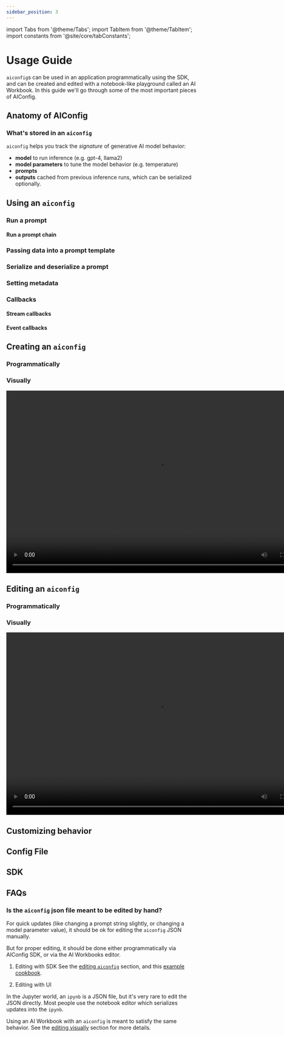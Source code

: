 ```yaml
---
sidebar_position: 3
---
```


import Tabs from '@theme/Tabs';
import TabItem from '@theme/TabItem';
import constants from '@site/core/tabConstants';

# Usage Guide

`aiconfig`s can be used in an application programmatically using the SDK, and can be created and edited with a notebook-like playground called an AI Workbook. In this guide we'll go through some of the most important pieces of AIConfig.

## Anatomy of AIConfig

### What's stored in an `aiconfig`

`aiconfig` helps you track the _signature_ of generative AI model behavior:

- **model** to run inference (e.g. gpt-4, llama2)
- **model parameters** to tune the model behavior (e.g. temperature)
- **prompts**
- **outputs** cached from previous inference runs, which can be serialized optionally.

## Using an `aiconfig`

### Run a prompt

#### Run a prompt chain

### Passing data into a prompt template

### Serialize and deserialize a prompt

### Setting metadata

### Callbacks

#### Stream callbacks

#### Event callbacks

## Creating an `aiconfig`

### Programmatically

### Visually

<p align="center">
<video controls height="480" width="800">
    <source src="https://github.com/lastmile-ai/aiconfig/assets/81494782/d826b872-eab6-4245-91dc-96a509b4f5ec"/>
  </video>
</p>

## Editing an `aiconfig`

### Programmatically

### Visually

<p align="center">
<video controls height="480" width="800">
    <source src="https://github.com/lastmile-ai/aiconfig/assets/81494782/5d901493-bbda-4f8e-93c7-dd9a91bf242e"/>
  </video>
</p>

## Customizing behavior

## Config File

## SDK

## FAQs

### Is the `aiconfig` json file meant to be edited by hand?

For quick updates (like changing a prompt string slightly, or changing a model parameter value), it should be ok for editing the `aiconfig` JSON manually.

But for proper editing, it should be done either programmatically via AIConfig SDK, or via the AI Workbooks editor.

1. Editing with SDK
   See the [editing `aiconfig`](#programmatically) section, and this [example cookbook](https://github.com/lastmile-ai/aiconfig/blob/main/cookbooks/Create-AIConfig-Programmatically/create_aiconfig_programmatically.ipynb).

2. Editing with UI

In the Jupyter world, an `ipynb` is a JSON file, but it's very rare to edit the JSON directly. Most people use the notebook editor which serializes updates into the `ipynb`.

Using an AI Workbook with an `aiconfig` is meant to satisfy the same behavior. See the [editing visually](#visually) section for more details.
